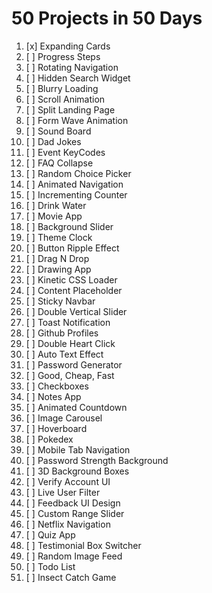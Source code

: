 # 50 Projects in 50 Days

1. [x] Expanding Cards
1. [ ] Progress Steps
1. [ ] Rotating Navigation
1. [ ] Hidden Search Widget
1. [ ] Blurry Loading
1. [ ] Scroll Animation
1. [ ] Split Landing Page
1. [ ] Form Wave Animation
1. [ ] Sound Board
1. [ ] Dad Jokes
1. [ ] Event KeyCodes
1. [ ] FAQ Collapse
1. [ ] Random Choice Picker
1. [ ] Animated Navigation
1. [ ] Incrementing Counter
1. [ ] Drink Water
1. [ ] Movie App
1. [ ] Background Slider
1. [ ] Theme Clock
1. [ ] Button Ripple Effect
1. [ ] Drag N Drop
1. [ ] Drawing App
1. [ ] Kinetic CSS Loader
1. [ ] Content Placeholder
1. [ ] Sticky Navbar
1. [ ] Double Vertical Slider
1. [ ] Toast Notification
1. [ ] Github Profiles
1. [ ] Double Heart Click
1. [ ] Auto Text Effect
1. [ ] Password Generator
1. [ ] Good, Cheap, Fast
1. [ ] Checkboxes
1. [ ] Notes App
1. [ ] Animated Countdown
1. [ ] Image Carousel
1. [ ] Hoverboard
1. [ ] Pokedex
1. [ ] Mobile Tab Navigation
1. [ ] Password Strength Background
1. [ ] 3D Background Boxes
1. [ ] Verify Account UI
1. [ ] Live User Filter
1. [ ] Feedback UI Design
1. [ ] Custom Range Slider
1. [ ] Netflix Navigation
1. [ ] Quiz App
1. [ ] Testimonial Box Switcher
1. [ ] Random Image Feed
1. [ ] Todo List
1. [ ] Insect Catch Game